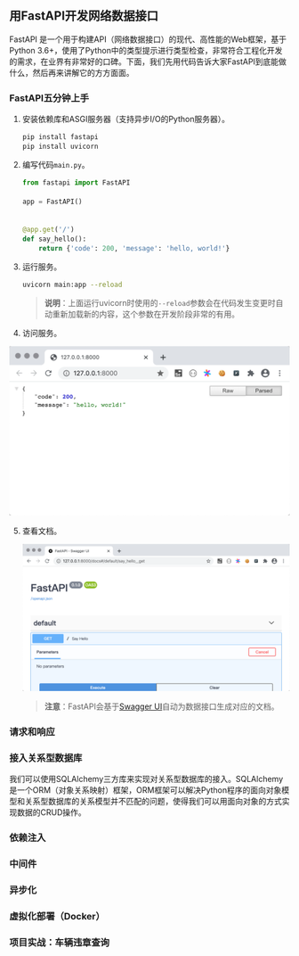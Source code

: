 ## 用FastAPI开发网络数据接口

FastAPI 是一个用于构建API（网络数据接口）的现代、高性能的Web框架，基于Python 3.6+，使用了Python中的类型提示进行类型检查，非常符合工程化开发的需求，在业界有非常好的口碑。下面，我们先用代码告诉大家FastAPI到底能做什么，然后再来讲解它的方方面面。

### FastAPI五分钟上手

1. 安装依赖库和ASGI服务器（支持异步I/O的Python服务器）。

    ```Bash
    pip install fastapi
    pip install uvicorn
    ```

2. 编写代码`main.py`。

    ```Python
    from fastapi import FastAPI
    
    app = FastAPI()
    
    
    @app.get('/')
    def say_hello():
        return {'code': 200, 'message': 'hello, world!'}
    ```

3. 运行服务。

    ```Bash
    uvicorn main:app --reload
    ```

    > **说明**：上面运行uvicorn时使用的`--reload`参数会在代码发生变更时自动重新加载新的内容，这个参数在开发阶段非常的有用。

4. 访问服务。

  ![](res/run-first-demo.png)

5. 查看文档。

    ![](res/first-demo-docs.png)

    > **注意**：FastAPI会基于[Swagger UI](https://swagger.io/tools/swagger-ui/)自动为数据接口生成对应的文档。

### 请求和响应



### 接入关系型数据库

我们可以使用SQLAlchemy三方库来实现对关系型数据库的接入。SQLAlchemy是一个ORM（对象关系映射）框架，ORM框架可以解决Python程序的面向对象模型和关系型数据库的关系模型并不匹配的问题，使得我们可以用面向对象的方式实现数据的CRUD操作。

### 依赖注入



### 中间件



### 异步化



### 虚拟化部署（Docker）



### 项目实战：车辆违章查询

